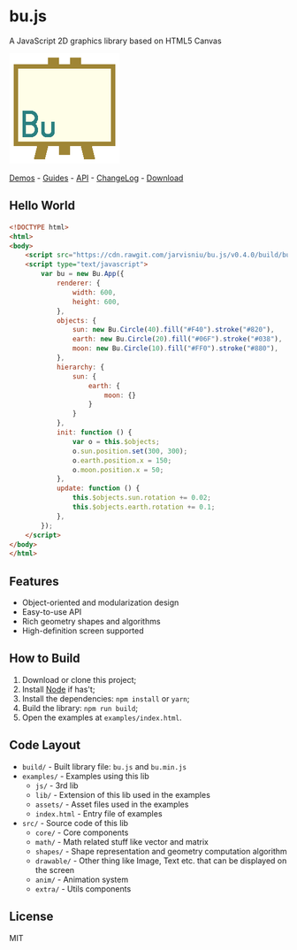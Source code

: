 bu.js
=====

A JavaScript 2D graphics library based on HTML5 Canvas

[![](logo.png)](http://jarvisniu.com/bu.js/examples/)

[Demos](http://jarvisniu.com/bu.js/examples/) -
[Guides](https://github.com/jarvisniu/bu.js/wiki/Guides) -
[API](https://github.com/jarvisniu/bu.js/wiki/API) -
[ChangeLog](CHANGELOG.md) -
[Download](https://cdn.rawgit.com/jarvisniu/bu.js/v0.4.0/build/bu.min.js)


## Hello World

``` html
<!DOCTYPE html>
<html>
<body>
    <script src="https://cdn.rawgit.com/jarvisniu/bu.js/v0.4.0/build/bu.min.js"></script>
    <script type="text/javascript">
        var bu = new Bu.App({
            renderer: {
                width: 600,
                height: 600,
            },
            objects: {
                sun: new Bu.Circle(40).fill("#F40").stroke("#820"),
                earth: new Bu.Circle(20).fill("#06F").stroke("#038"),
                moon: new Bu.Circle(10).fill("#FF0").stroke("#880"),
            },
            hierarchy: {
                sun: {
                    earth: {
                        moon: {}
                    }
                }
            },
            init: function () {
                var o = this.$objects;
                o.sun.position.set(300, 300);
                o.earth.position.x = 150;
                o.moon.position.x = 50;
            },
            update: function () {
                this.$objects.sun.rotation += 0.02;
                this.$objects.earth.rotation += 0.1;
            },
        });
    </script>
</body>
</html>
```


## Features

- Object-oriented and modularization design
- Easy-to-use API
- Rich geometry shapes and algorithms
- High-definition screen supported


## How to Build

1. Download or clone this project;
2. Install [Node](https://nodejs.org/) if has't;
3. Install the dependencies: `npm install` or `yarn`;
4. Build the library: `npm run build`;
5. Open the examples at `examples/index.html`.

## Code Layout

- `build/` - Built library file: `bu.js` and `bu.min.js`
- `examples/` - Examples using this lib
    - `js/` - 3rd lib
    - `lib/` - Extension of this lib used in the examples
    - `assets/` - Asset files used in the examples
    - `index.html` - Entry file of examples
- `src/` - Source code of this lib
    - `core/` - Core components
    - `math/` - Math related stuff like vector and matrix
    - `shapes/` - Shape representation and geometry computation algorithm
    - `drawable/` - Other thing like Image, Text etc. that can be displayed on the screen
    - `anim/` - Animation system
    - `extra/` - Utils components


## License

MIT
